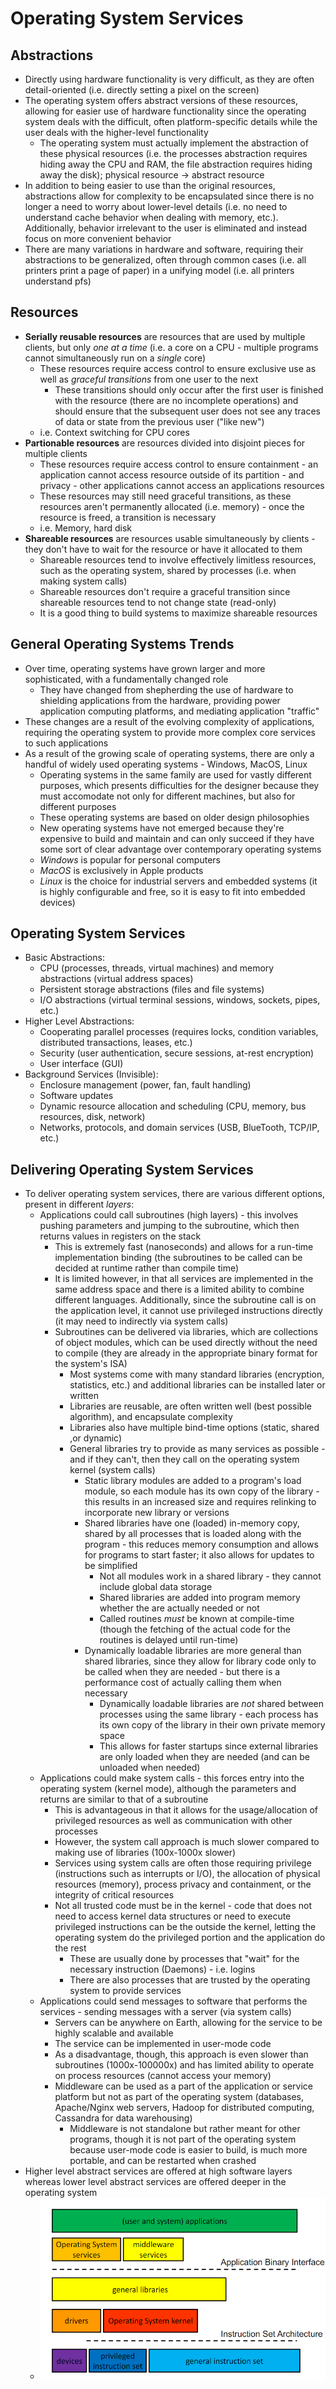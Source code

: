 # Operating System Services
## Abstractions
- Directly using hardware functionality is very difficult, as they are often detail-oriented (i.e. directly setting a pixel on the screen)
- The operating system offers abstract versions of these resources, allowing for easier use of hardware functionality since the operating system deals with the difficult, often platform-specific details while the user deals with the higher-level functionality
    - The operating system must actually implement the abstraction of these physical resources (i.e. the processes abstraction requires hiding away the CPU and RAM, the file abstraction requires hiding away the disk); physical resource -> abstract resource
- In addition to being easier to use than the original resources, abstractions allow for complexity to be encapsulated since there is no longer a need to worry about lower-level details (i.e. no need to understand cache behavior when dealing with memory, etc.). Additionally, behavior irrelevant to the user is eliminated and instead focus on more convenient behavior 
- There are many variations in hardware and software, requiring their abstractions to be generalized, often through common cases (i.e. all printers print a page of paper) in a unifying model (i.e. all printers understand pfs)
## Resources
- **Serially reusable resources** are resources that are used by multiple clients, but only *one at a time* (i.e. a core on a CPU - multiple programs cannot simultaneously run on a *single* core)
    - These resources require access control to ensure exclusive use as well as *graceful transitions* from one user to the next
        - These transitions should only occur after the first user is finished with the resource (there are no incomplete operations) and should ensure that the subsequent user does not see any traces of data or state from the previous user ("like new")
    - i.e. Context switching for CPU cores
- **Partionable resources** are resources divided into disjoint pieces for multiple clients
    - These resources require access control to ensure containment - an application cannot access resource outside of its partition - and privacy - other applications cannot access an applications resources
    - These resources may still need graceful transitions, as these resources aren't permanently allocated (i.e. memory) - once the resource is freed, a transition is necessary
    - i.e. Memory, hard disk
- **Shareable resources** are resources usable simultaneously by clients - they don't have to wait for the resource or have it allocated to them
    - Shareable resources tend to involve effectively limitless resources, such as the operating system, shared by processes (i.e. when making system calls)
    - Shareable resources don't require a graceful transition since shareable resources tend to not change state (read-only)
    - It is a good thing to build systems to maximize shareable resources
## General Operating Systems Trends
- Over time, operating systems have grown larger and more sophisticated, with a fundamentally changed role
    - They have changed from shepherding the use of hardware to shielding applications from the hardware, providing power application computing platforms, and mediating application "traffic"
- These changes are a result of the evolving complexity of applications, requiring the operating system to provide more complex core services to such applications
- As a result of the growing scale of operating systems, there are only a handful of widely used operating systems - Windows, MacOS, Linux
    - Operating systems in the same family are used for vastly different purposes, which presents difficulties for the designer because they must accomodate not only for different machines, but also for different purposes
    - These operating systems are based on older design philosophies
    - New operating systems have not emerged because they're expensive to build and maintain and can only succeed if they have some sort of clear advantage over contemporary operating systems
    - *Windows* is popular for personal computers
    - *MacOS* is exclusively in Apple products
    - *Linux* is the choice for industrial servers and embedded systems (it is highly configurable and free, so it is easy to fit into embedded devices)
## Operating System Services
- Basic Abstractions:
    - CPU (processes, threads, virtual machines) and memory abstractions (virtual address spaces)
    - Persistent storage abstractions (files and file systems)
    - I/O abstractions (virtual terminal sessions, windows, sockets, pipes, etc.)
- Higher Level Abstractions:
    - Cooperating parallel processes (requires locks, condition variables, distributed transactions, leases, etc.)
    - Security (user authentication, secure sessions, at-rest encryption)
    - User interface (GUI)
- Background Services (Invisible):
    - Enclosure management (power, fan, fault handling)
    - Software updates
    - Dynamic resource allocation and scheduling (CPU, memory, bus resources, disk, network)
    - Networks, protocols, and domain services (USB, BlueTooth, TCP/IP, etc.)
## Delivering Operating System Services
- To deliver operating system services, there are various different options, present in different *layers*:
    - Applications could call subroutines (high layers) - this involves pushing parameters and jumping to the subroutine, which then returns values in registers on the stack
        - This is extremely fast (nanoseconds) and allows for a run-time implementation binding (the subroutines to be called can be decided at runtime rather than compile time)
        - It is limited however, in that all services are implemented in the same address space and there is a limited ability to combine different languages. Additionally, since the subroutine call is on the application level, it cannot use privileged instructions directly (it may need to indirectly via system calls)
        - Subroutines can be delivered via libraries, which are collections of object modules, which can be used directly without the need to compile (they are already in the appropriate binary format for the system's ISA)
            - Most systems come with many standard libraries (encryption, statistics, etc.) and additional libraries can be installed later or written 
            - Libraries are reusable, are often written well (best possible algorithm), and encapsulate complexity
            - Libraries also have multiple bind-time options (static, shared ,or dynamic)
            - General libraries try to provide as many services as possible - and if they can't, then they call on the operating system kernel (system calls)
                - Static library modules are added to a program's load module, so each module has its own copy of the library - this results in an increased size and requires relinking to incorporate new library or versions
                - Shared libraries have one (loaded) in-memory copy, shared by all processes that is loaded along with the program - this reduces memory consumption and allows for programs to start faster; it also allows for updates to be simplified 
                    - Not all modules work in a shared library - they cannot include global data storage
                    - Shared libraries are added into program memory whether the are actually needed or not
                    - Called routines *must* be known at compile-time (though the fetching of the actual code for the routines is delayed until run-time)
                - Dynamically loadable libraries are more general than shared libraries, since they allow for library code only to be called when they are needed - but there is a performance cost of actually calling them when necessary
                    - Dynamically loadable libraries are *not* shared between processes using the same library - each process has its own copy of the library in their own private memory space
                    - This allows for faster startups since external libraries are only loaded when they are needed (and can be unloaded when needed)
    - Applications could make system calls - this forces entry into the operating system (kernel mode), although the parameters and returns are similar to that of a subroutine
        - This is advantageous in that it allows for the usage/allocation of privileged resources as well as communication with other processes
        - However, the system call approach is much slower compared to making use of libraries (100x-1000x slower)
        - Services using system calls are often those requiring privilege (instructions such as interrupts or I/O), the allocation of physical resources (memory), process privacy and containment, or the integrity of critical resources
        - Not all trusted code must be in the kernel - code that does not need to access kernel data structures or need to execute privileged instructions can be the outside the kernel, letting the operating system do the privileged portion and the application do the rest
            - These are usually done by processes that "wait" for the necessary instruction (Daemons) - i.e. logins
            - There are also processes that are trusted by the operating system to provide services
    - Applications could send messages to software that performs the services - sending messages with a server (via system calls)
        - Servers can be anywhere on Earth, allowing for the service to be highly scalable and available
        - The service can be implemented in user-mode code
        - As a disadvantage, though, this approach is even slower than subroutines (1000x-100000x) and has limited ability to operate on process resources (cannot access your memory)
        - Middleware can be used as a part of the application or service platform but not as part of the operating system (databases, Apache/Nginx web servers, Hadoop for distributed computing, Cassandra for data warehousing)
            - Middleware is not standalone but rather meant for other programs, though it is not part of the operating system because user-mode code is easier to build, is much more portable, and can be restarted when crashed
- Higher level abstract services are offered at high software layers whereas lower level abstract services are offered deeper in the operating system
    - ![OS Layering](../Images/OS_Layering.png)
    